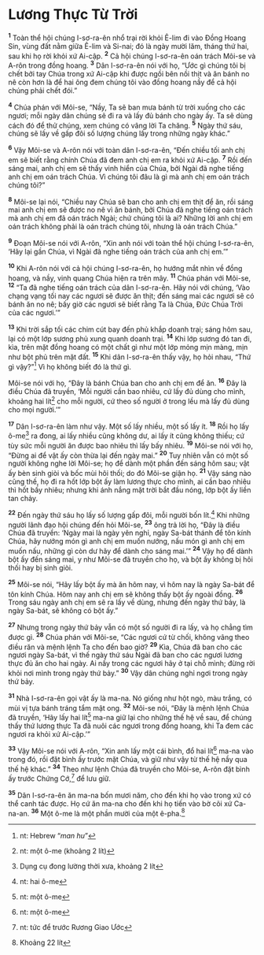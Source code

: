 # Lương Thực Từ Trời

<sup><b>1</b></sup> Toàn thể hội chúng I-sơ-ra-ên nhổ trại rời khỏi Ê-lim đi vào Ðồng Hoang Sin, vùng đất nằm giữa Ê-lim và Si-nai; đó là ngày mười lăm, tháng thứ hai, sau khi họ rời khỏi xứ Ai-cập. <sup><b>2</b></sup> Cả hội chúng I-sơ-ra-ên oán trách Môi-se và A-rôn trong đồng hoang. <sup><b>3</b></sup> Dân I-sơ-ra-ên nói với họ, “Ước gì chúng tôi bị chết bởi tay Chúa trong xứ Ai-cập khi được ngồi bên nồi thịt và ăn bánh no nê còn hơn là để hai ông đem chúng tôi vào đồng hoang nầy để cả hội chúng phải chết đói.”

<sup><b>4</b></sup> Chúa phán với Môi-se, “Nầy, Ta sẽ ban mưa bánh từ trời xuống cho các ngươi; mỗi ngày dân chúng sẽ đi ra và lấy đủ bánh cho ngày ấy. Ta sẽ dùng cách đó để thử chúng, xem chúng có vâng lời Ta chăng. <sup><b>5</b></sup> Ngày thứ sáu, chúng sẽ lấy về gấp đôi số lượng chúng lấy trong những ngày khác.”

<sup><b>6</b></sup> Vậy Môi-se và A-rôn nói với toàn dân I-sơ-ra-ên, “Ðến chiều tối anh chị em sẽ biết rằng chính Chúa đã đem anh chị em ra khỏi xứ Ai-cập. <sup><b>7</b></sup> Rồi đến sáng mai, anh chị em sẽ thấy vinh hiển của Chúa, bởi Ngài đã nghe tiếng anh chị em oán trách Chúa. Vì chúng tôi đâu là gì mà anh chị em oán trách chúng tôi?”

<sup><b>8</b></sup> Môi-se lại nói, “Chiều nay Chúa sẽ ban cho anh chị em thịt để ăn, rồi sáng mai anh chị em sẽ được no nê vì ăn bánh, bởi Chúa đã nghe tiếng oán trách mà anh chị em đã oán trách Ngài; chứ chúng tôi là ai? Những lời anh chị em oán trách không phải là oán trách chúng tôi, nhưng là oán trách Chúa.”

<sup><b>9</b></sup> Ðoạn Môi-se nói với A-rôn, “Xin anh nói với toàn thể hội chúng I-sơ-ra-ên, ‘Hãy lại gần Chúa, vì Ngài đã nghe tiếng oán trách của anh chị em.’”

<sup><b>10</b></sup> Khi A-rôn nói với cả hội chúng I-sơ-ra-ên, họ hướng mắt nhìn về đồng hoang, và nầy, vinh quang Chúa hiện ra trên mây. <sup><b>11</b></sup> Chúa phán với Môi-se, <sup><b>12</b></sup> “Ta đã nghe tiếng oán trách của dân I-sơ-ra-ên. Hãy nói với chúng, ‘Vào chạng vạng tối nay các ngươi sẽ được ăn thịt; đến sáng mai các ngươi sẽ có bánh ăn no nê; bấy giờ các ngươi sẽ biết rằng Ta là Chúa, Ðức Chúa Trời của các ngươi.’”

<sup><b>13</b></sup> Khi trời sắp tối các chim cút bay đến phủ khắp doanh trại; sáng hôm sau, lại có một lớp sương phủ xung quanh doanh trại. <sup><b>14</b></sup> Khi lớp sương đó tan đi, kìa, trên mặt đồng hoang có một chất gì như một lớp mỏng mịn màng, mịn như bột phủ trên mặt đất. <sup><b>15</b></sup> Khi dân I-sơ-ra-ên thấy vậy, họ hỏi nhau, “Thứ gì vậy?”[^1-cce92acd-f0e1-4e87-9764-dc8217dc3084] Vì họ không biết đó là thứ gì.

Môi-se nói với họ, “Ðây là bánh Chúa ban cho anh chị em để ăn. <sup><b>16</b></sup> Ðây là điều Chúa đã truyền, ‘Mỗi người cần bao nhiêu, cứ lấy đủ dùng cho mình, khoảng hai lít[^2-cce92acd-f0e1-4e87-9764-dc8217dc3084] cho mỗi người, cứ theo số người ở trong lều mà lấy đủ dùng cho mọi người.’”

<sup><b>17</b></sup> Dân I-sơ-ra-ên làm như vậy. Một số lấy nhiều, một số lấy ít. <sup><b>18</b></sup> Rồi họ lấy ô-me[^3-cce92acd-f0e1-4e87-9764-dc8217dc3084] ra đong, ai lấy nhiều cũng không dư, ai lấy ít cũng không thiếu; cứ tùy sức mỗi người ăn được bao nhiêu thì lấy bấy nhiêu. <sup><b>19</b></sup> Môi-se nói với họ, “Ðừng ai để vật ấy còn thừa lại đến ngày mai.” <sup><b>20</b></sup> Tuy nhiên vẫn có một số người không nghe lời Môi-se; họ để dành một phần đến sáng hôm sau; vật ấy bèn sinh giòi và bốc mùi hôi thối; do đó Môi-se giận họ. <sup><b>21</b></sup> Vậy sáng nào cũng thế, họ đi ra hốt lớp bột ấy làm lương thực cho mình, ai cần bao nhiêu thì hốt bấy nhiêu; nhưng khi ánh nắng mặt trời bắt đầu nóng, lớp bột ấy liền tan chảy.

<sup><b>22</b></sup> Ðến ngày thứ sáu họ lấy số lượng gấp đôi, mỗi người bốn lít.[^4-cce92acd-f0e1-4e87-9764-dc8217dc3084] Khi những người lãnh đạo hội chúng đến hỏi Môi-se, <sup><b>23</b></sup> ông trả lời họ, “Ðây là điều Chúa đã truyền: ‘Ngày mai là ngày yên nghỉ, ngày Sa-bát thánh để tôn kính Chúa, hãy nướng món gì anh chị em muốn nướng, nấu món gì anh chị em muốn nấu, những gì còn dư hãy để dành cho sáng mai.’” <sup><b>24</b></sup> Vậy họ để dành bột ấy đến sáng mai, y như Môi-se đã truyền cho họ, và bột ấy không bị hôi thối hay bị sinh giòi.

<sup><b>25</b></sup> Môi-se nói, “Hãy lấy bột ấy mà ăn hôm nay, vì hôm nay là ngày Sa-bát để tôn kính Chúa. Hôm nay anh chị em sẽ không thấy bột ấy ngoài đồng. <sup><b>26</b></sup> Trong sáu ngày anh chị em sẽ ra lấy về dùng, nhưng đến ngày thứ bảy, là ngày Sa-bát, sẽ không có bột ấy.”

<sup><b>27</b></sup> Nhưng trong ngày thứ bảy vẫn có một số người đi ra lấy, và họ chẳng tìm được gì. <sup><b>28</b></sup> Chúa phán với Môi-se, “Các ngươi cứ từ chối, không vâng theo điều răn và mệnh lệnh Ta cho đến bao giờ? <sup><b>29</b></sup> Kìa, Chúa đã ban cho các ngươi ngày Sa-bát, vì thế ngày thứ sáu Ngài đã ban cho các ngươi lương thực đủ ăn cho hai ngày. Ai nấy trong các ngươi hãy ở tại chỗ mình; đừng rời khỏi nơi mình trong ngày thứ bảy.” <sup><b>30</b></sup> Vậy dân chúng nghỉ ngơi trong ngày thứ bảy.

<sup><b>31</b></sup> Nhà I-sơ-ra-ên gọi vật ấy là ma-na. Nó giống như hột ngò, màu trắng, có mùi vị tựa bánh tráng tẩm mật ong. <sup><b>32</b></sup> Môi-se nói, “Ðây là mệnh lệnh Chúa đã truyền, ‘Hãy lấy hai lít[^5-cce92acd-f0e1-4e87-9764-dc8217dc3084] ma-na giữ lại cho những thế hệ về sau, để chúng thấy thứ lương thực Ta đã nuôi các ngươi trong đồng hoang, khi Ta đem các ngươi ra khỏi xứ Ai-cập.’”

<sup><b>33</b></sup> Vậy Môi-se nói với A-rôn, “Xin anh lấy một cái bình, đổ hai lít[^6-cce92acd-f0e1-4e87-9764-dc8217dc3084] ma-na vào trong đó, rồi đặt bình ấy trước mặt Chúa, và giữ như vậy từ thế hệ nầy qua thế hệ khác.” <sup><b>34</b></sup> Theo như lệnh Chúa đã truyền cho Môi-se, A-rôn đặt bình ấy trước Chứng Cớ,[^7-cce92acd-f0e1-4e87-9764-dc8217dc3084] để lưu giữ.

<sup><b>35</b></sup> Dân I-sơ-ra-ên ăn ma-na bốn mươi năm, cho đến khi họ vào trong xứ có thể canh tác được. Họ cứ ăn ma-na cho đến khi họ tiến vào bờ cõi xứ Ca-na-an. <sup><b>36</b></sup> Một ô-me là một phần mười của một ê-pha.[^8-cce92acd-f0e1-4e87-9764-dc8217dc3084]

[^1-cce92acd-f0e1-4e87-9764-dc8217dc3084]: nt: Hebrew “_man hu_”

[^2-cce92acd-f0e1-4e87-9764-dc8217dc3084]: nt: một ô-me (khoảng 2 lít)

[^3-cce92acd-f0e1-4e87-9764-dc8217dc3084]: Dụng cụ đong lường thời xưa, khoảng 2 lít

[^4-cce92acd-f0e1-4e87-9764-dc8217dc3084]: nt: hai ô-me

[^5-cce92acd-f0e1-4e87-9764-dc8217dc3084]: nt: một ô-me

[^6-cce92acd-f0e1-4e87-9764-dc8217dc3084]: nt: một ô-me

[^7-cce92acd-f0e1-4e87-9764-dc8217dc3084]: nt: tức để trước Rương Giao Ước

[^8-cce92acd-f0e1-4e87-9764-dc8217dc3084]: Khoảng 22 lít
